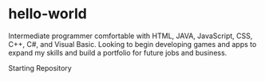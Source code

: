 hello-world
===========

Intermediate programmer comfortable with HTML, JAVA, JavaScript, CSS, C++, C#, and Visual Basic. Looking to begin developing games and apps to expand my skills and build a portfolio for future jobs and business.

Starting Repository

